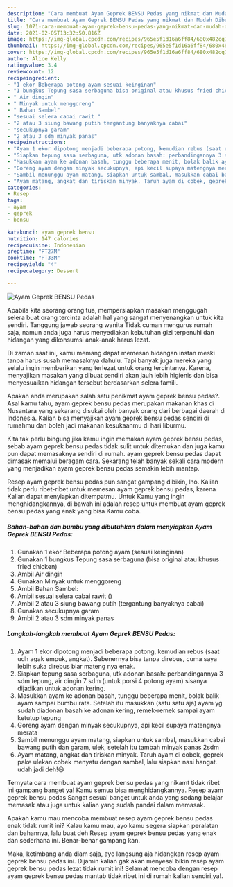 ```yaml
---
description: "Cara membuat Ayam Geprek BENSU Pedas yang nikmat dan Mudah Dibuat"
title: "Cara membuat Ayam Geprek BENSU Pedas yang nikmat dan Mudah Dibuat"
slug: 1071-cara-membuat-ayam-geprek-bensu-pedas-yang-nikmat-dan-mudah-dibuat
date: 2021-02-05T13:32:50.816Z
image: https://img-global.cpcdn.com/recipes/965e5f1d16a6ff84/680x482cq70/ayam-geprek-bensu-pedas-foto-resep-utama.jpg
thumbnail: https://img-global.cpcdn.com/recipes/965e5f1d16a6ff84/680x482cq70/ayam-geprek-bensu-pedas-foto-resep-utama.jpg
cover: https://img-global.cpcdn.com/recipes/965e5f1d16a6ff84/680x482cq70/ayam-geprek-bensu-pedas-foto-resep-utama.jpg
author: Alice Kelly
ratingvalue: 3.4
reviewcount: 12
recipeingredient:
- "1 ekor Beberapa potong ayam sesuai keinginan"
- "1 bungkus Tepung sasa serbaguna bisa original atau khusus fried chicken"
- " Air dingin"
- " Minyak untuk menggoreng"
- " Bahan Sambel"
- "sesuai selera cabai rawit "
- "2 atau 3 siung bawang putih tergantung banyaknya cabai"
- "secukupnya garam"
- "2 atau 3 sdm minyak panas"
recipeinstructions:
- "Ayam 1 ekor dipotong menjadi beberapa potong, kemudian rebus (saat udh agak empuk, angkat). Sebenernya bisa tanpa direbus, cuma saya lebih suka direbus biar mateng nya enak."
- "Siapkan tepung sasa serbaguna, utk adonan basah: perbandingannya 3 sdm tepung, air dingin 7 sdm (untuk porsi 4 potong ayam) sisanya dijadikan untuk adonan kering."
- "Masukkan ayam ke adonan basah, tunggu beberapa menit, bolak balik ayam sampai bumbu rata. Setelah itu masukkan (satu satu aja) ayam yg sudah diadonan basah ke adonan kering, remek-remek sampai ayam ketutup tepung"
- "Goreng ayam dengan minyak secukupnya, api kecil supaya matengnya merata"
- "Sambil menunggu ayam matang, siapkan untuk sambal, masukkan cabai bawang putih dan garam, ulek, setelah itu tambah minyak panas 2sdm"
- "Ayam matang, angkat dan tiriskan minyak. Taruh ayam di cobek, geprek pake ulekan cobek menyatu dengan sambal, lalu siapkan nasi hangat. udah jadi deh!😃"
categories:
- Resep
tags:
- ayam
- geprek
- bensu

katakunci: ayam geprek bensu 
nutrition: 147 calories
recipecuisine: Indonesian
preptime: "PT27M"
cooktime: "PT33M"
recipeyield: "4"
recipecategory: Dessert

---
```



![Ayam Geprek BENSU Pedas](https://img-global.cpcdn.com/recipes/965e5f1d16a6ff84/680x482cq70/ayam-geprek-bensu-pedas-foto-resep-utama.jpg)

Apabila kita seorang orang tua, mempersiapkan masakan menggugah selera buat orang tercinta adalah hal yang sangat menyenangkan untuk kita sendiri. Tanggung jawab seorang  wanita Tidak cuman mengurus rumah saja, namun anda juga harus menyediakan kebutuhan gizi terpenuhi dan hidangan yang dikonsumsi anak-anak harus lezat.

Di zaman  saat ini, kamu memang dapat memesan hidangan instan meski tanpa harus susah memasaknya dahulu. Tapi banyak juga mereka yang selalu ingin memberikan yang terlezat untuk orang tercintanya. Karena, menyajikan masakan yang dibuat sendiri akan jauh lebih higienis dan bisa menyesuaikan hidangan tersebut berdasarkan selera famili. 



Apakah anda merupakan salah satu penikmat ayam geprek bensu pedas?. Asal kamu tahu, ayam geprek bensu pedas merupakan makanan khas di Nusantara yang sekarang disukai oleh banyak orang dari berbagai daerah di Indonesia. Kalian bisa menyajikan ayam geprek bensu pedas sendiri di rumahmu dan boleh jadi makanan kesukaanmu di hari liburmu.

Kita tak perlu bingung jika kamu ingin memakan ayam geprek bensu pedas, sebab ayam geprek bensu pedas tidak sulit untuk ditemukan dan juga kamu pun dapat memasaknya sendiri di rumah. ayam geprek bensu pedas dapat dimasak memalui beragam cara. Sekarang telah banyak sekali cara modern yang menjadikan ayam geprek bensu pedas semakin lebih mantap.

Resep ayam geprek bensu pedas pun sangat gampang dibikin, lho. Kalian tidak perlu ribet-ribet untuk memesan ayam geprek bensu pedas, karena Kalian dapat menyiapkan ditempatmu. Untuk Kamu yang ingin menghidangkannya, di bawah ini adalah resep untuk membuat ayam geprek bensu pedas yang enak yang bisa Kamu coba.

<!--inarticleads1-->

##### Bahan-bahan dan bumbu yang dibutuhkan dalam menyiapkan Ayam Geprek BENSU Pedas:

1. Gunakan 1 ekor Beberapa potong ayam (sesuai keinginan)
1. Gunakan 1 bungkus Tepung sasa serbaguna (bisa original atau khusus fried chicken)
1. Ambil  Air dingin
1. Gunakan  Minyak untuk menggoreng
1. Ambil  Bahan Sambel:
1. Ambil sesuai selera cabai rawit ()
1. Ambil 2 atau 3 siung bawang putih (tergantung banyaknya cabai)
1. Gunakan secukupnya garam
1. Ambil 2 atau 3 sdm minyak panas




<!--inarticleads2-->

##### Langkah-langkah membuat Ayam Geprek BENSU Pedas:

1. Ayam 1 ekor dipotong menjadi beberapa potong, kemudian rebus (saat udh agak empuk, angkat). Sebenernya bisa tanpa direbus, cuma saya lebih suka direbus biar mateng nya enak.
1. Siapkan tepung sasa serbaguna, utk adonan basah: perbandingannya 3 sdm tepung, air dingin 7 sdm (untuk porsi 4 potong ayam) sisanya dijadikan untuk adonan kering.
1. Masukkan ayam ke adonan basah, tunggu beberapa menit, bolak balik ayam sampai bumbu rata. Setelah itu masukkan (satu satu aja) ayam yg sudah diadonan basah ke adonan kering, remek-remek sampai ayam ketutup tepung
1. Goreng ayam dengan minyak secukupnya, api kecil supaya matengnya merata
1. Sambil menunggu ayam matang, siapkan untuk sambal, masukkan cabai bawang putih dan garam, ulek, setelah itu tambah minyak panas 2sdm
1. Ayam matang, angkat dan tiriskan minyak. Taruh ayam di cobek, geprek pake ulekan cobek menyatu dengan sambal, lalu siapkan nasi hangat. udah jadi deh!😃




Ternyata cara membuat ayam geprek bensu pedas yang nikamt tidak ribet ini gampang banget ya! Kamu semua bisa menghidangkannya. Resep ayam geprek bensu pedas Sangat sesuai banget untuk anda yang sedang belajar memasak atau juga untuk kalian yang sudah pandai dalam memasak.

Apakah kamu mau mencoba membuat resep ayam geprek bensu pedas enak tidak rumit ini? Kalau kamu mau, ayo kamu segera siapkan peralatan dan bahannya, lalu buat deh Resep ayam geprek bensu pedas yang enak dan sederhana ini. Benar-benar gampang kan. 

Maka, ketimbang anda diam saja, ayo langsung aja hidangkan resep ayam geprek bensu pedas ini. Dijamin kalian gak akan menyesal bikin resep ayam geprek bensu pedas lezat tidak rumit ini! Selamat mencoba dengan resep ayam geprek bensu pedas mantab tidak ribet ini di rumah kalian sendiri,ya!.

